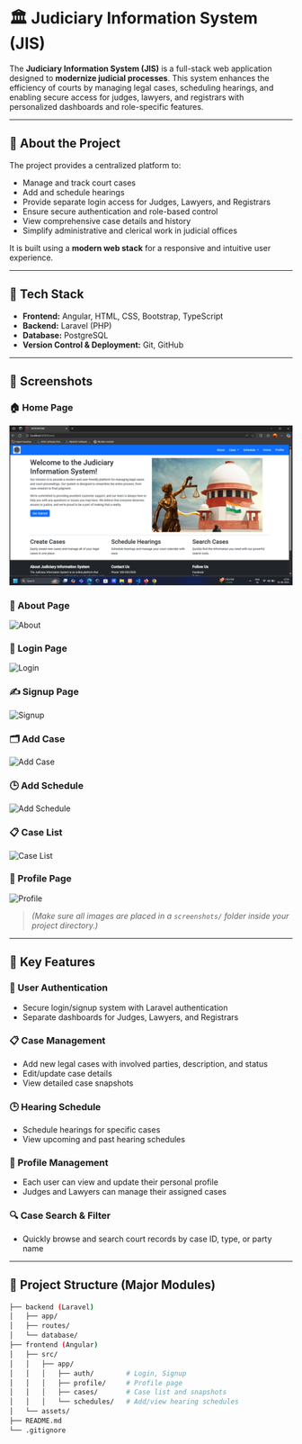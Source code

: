 # 🏛️ Judiciary Information System (JIS)

The **Judiciary Information System (JIS)** is a full-stack web application designed to **modernize judicial processes**. This system enhances the efficiency of courts by managing legal cases, scheduling hearings, and enabling secure access for judges, lawyers, and registrars with personalized dashboards and role-specific features.

---

## 📘 About the Project

The project provides a centralized platform to:

- Manage and track court cases
- Add and schedule hearings
- Provide separate login access for Judges, Lawyers, and Registrars
- Ensure secure authentication and role-based control
- View comprehensive case details and history
- Simplify administrative and clerical work in judicial offices

It is built using a **modern web stack** for a responsive and intuitive user experience.

---

## 🚀 Tech Stack

- **Frontend:** Angular, HTML, CSS, Bootstrap, TypeScript  
- **Backend:** Laravel (PHP)
- **Database:** PostgreSQL
- **Version Control & Deployment:** Git, GitHub

---

## 📸 Screenshots

### 🏠 Home Page
![Home](home.png)

### 🧾 About Page
![About](./screenshots/about.png)

### 🔐 Login Page
![Login](./screenshots/login.png)

### ✍️ Signup Page
![Signup](./screenshots/signup.png)

### 🗂️ Add Case
![Add Case](./screenshots/add-case.png)

### 🕒 Add Schedule
![Add Schedule](./screenshots/add-schedule.png)

### 📋 Case List
![Case List](./screenshots/case-list.png)

### 👤 Profile Page
![Profile](./screenshots/profile.png)

> *(Make sure all images are placed in a `screenshots/` folder inside your project directory.)*

---

## 📂 Key Features

### 🔐 User Authentication
- Secure login/signup system with Laravel authentication
- Separate dashboards for Judges, Lawyers, and Registrars

### 📋 Case Management
- Add new legal cases with involved parties, description, and status
- Edit/update case details
- View detailed case snapshots

### 🕒 Hearing Schedule
- Schedule hearings for specific cases
- View upcoming and past hearing schedules

### 👤 Profile Management
- Each user can view and update their personal profile
- Judges and Lawyers can manage their assigned cases

### 🔍 Case Search & Filter
- Quickly browse and search court records by case ID, type, or party name

---


## 📂 Project Structure (Major Modules)

```bash
├── backend (Laravel)
│   ├── app/
│   ├── routes/
│   └── database/
├── frontend (Angular)
│   ├── src/
│   │   ├── app/
│   │   │   ├── auth/        # Login, Signup
│   │   │   ├── profile/     # Profile page
│   │   │   ├── cases/       # Case list and snapshots
│   │   │   └── schedules/   # Add/view hearing schedules
│   └── assets/
├── README.md
└── .gitignore
